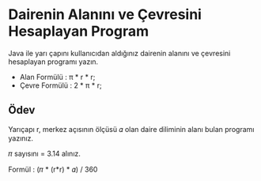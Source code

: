 # Dairenin Alanını ve Çevresini Hesaplayan Program
Java ile yarı çapını kullanıcıdan aldığınız dairenin alanını ve
çevresini hesaplayan programı yazın.

* Alan Formülü : π * r * r;
* Çevre Formülü : 2 * π * r;

## Ödev
Yarıçapı r, merkez açısının ölçüsü 𝛼 olan daire diliminin alanı
bulan programı yazınız.

𝜋 sayısını = 3.14 alınız.

Formül : (𝜋 * (r*r) * 𝛼) / 360